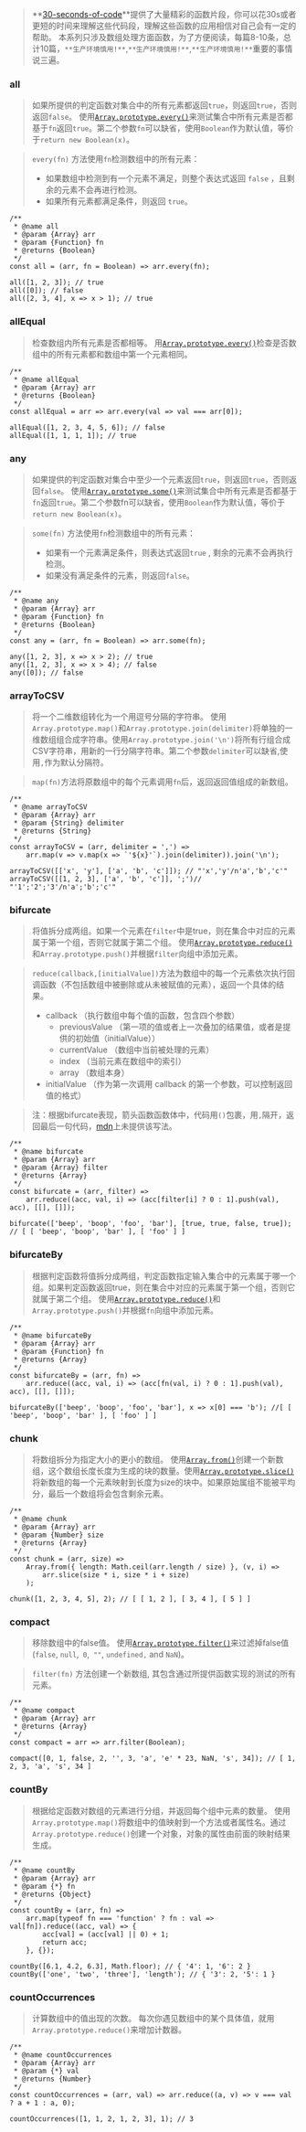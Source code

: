 >**[30-seconds-of-code](https://github.com/30-seconds/30-seconds-of-code)**提供了大量精彩的函数片段，你可以花30s或者更短的时间来理解这些代码段，理解这些函数的应用相信对自己会有一定的帮助。
>本系列只涉及数组处理方面函数，为了方便阅读，每篇8-10条，总计10篇，`**生产环境慎用!**`,`**生产环境慎用!**`,`**生产环境慎用!**`重要的事情说三遍。

### all
>如果所提供的判定函数对集合中的所有元素都返回`true`，则返回`true`，否则返回`false`。
使用[`Array.prototype.every()`](https://developer.mozilla.org/zh-CN/docs/Web/JavaScript/Reference/Global_Objects/Array/every)来测试集合中所有元素是否都基于`fn`返回`true`。第二个参数`fn`可以缺省，使用`Boolean`作为默认值，等价于`return new Boolean(x)`。

> `every(fn)` 方法使用`fn`检测数组中的所有元素：
> - 如果数组中检测到有一个元素不满足，则整个表达式返回 `false` ，且剩余的元素不会再进行检测。
> - 如果所有元素都满足条件，则返回 `true`。
```
/**
 * @name all
 * @param {Array} arr 
 * @param {Function} fn 
 * @returns {Boolean}
 */
const all = (arr, fn = Boolean) => arr.every(fn);

all([1, 2, 3]); // true
all([0]); // false
all([2, 3, 4], x => x > 1); // true
```

### allEqual
>检查数组内所有元素是否都相等。
用[`Array.prototype.every()`](https://developer.mozilla.org/zh-CN/docs/Web/JavaScript/Reference/Global_Objects/Array/every)检查是否数组中的所有元素都和数组中第一个元素相同。
```
/**
 * @name allEqual
 * @param {Array} arr 
 * @returns {Boolean}
 */
const allEqual = arr => arr.every(val => val === arr[0]);

allEqual([1, 2, 3, 4, 5, 6]); // false
allEqual([1, 1, 1, 1]); // true
```

### any
>如果提供的判定函数对集合中至少一个元素返回`true`，则返回`true`，否则返回`false`。
使用[`Array.prototype.some()`](https://developer.mozilla.org/zh-CN/docs/Web/JavaScript/Reference/Global_Objects/Array/some)来测试集合中所有元素是否都基于`fn`返回`true`。第二个参数fn可以缺省，使用`Boolean`作为默认值，等价于`return new Boolean(x)`。

>`some(fn)` 方法使用`fn`检测数组中的所有元素：
> - 如果有一个元素满足条件，则表达式返回`true` , 剩余的元素不会再执行检测。
> - 如果没有满足条件的元素，则返回`false`。
```
/**
 * @name any
 * @param {Array} arr 
 * @param {Function} fn 
 * @returns {Boolean}
 */
const any = (arr, fn = Boolean) => arr.some(fn);

any([1, 2, 3], x => x > 2); // true
any([1, 2, 3], x => x > 4); // false
any([0]); // false
```

### arrayToCSV
>将一个二维数组转化为一个用逗号分隔的字符串。
>使用`Array.prototype.map()`和`Array.prototype.join(delimiter)`将单独的一维数组组合成字符串。使用`Array.prototype.join('\n')`将所有行组合成CSV字符串，用新的一行分隔字符串。第二个参数`delimiter`可以缺省,使用`,`作为默认分隔符。

>`map(fn)`方法将原数组中的每个元素调用`fn`后，返回返回值组成的新数组。
```
/**
 * @name arrayToCSV
 * @param {Array} arr 
 * @param {String} delimiter 
 * @returns {String}
 */
const arrayToCSV = (arr, delimiter = ',') =>
    arr.map(v => v.map(x => `'${x}'`).join(delimiter)).join('\n');

arrayToCSV([['x', 'y'], ['a', 'b', 'c']]); // "'x','y'/n'a','b','c'"
arrayToCSV([[1, 2, 3], ['a', 'b', 'c']], ';')// "'1';'2';'3'/n'a';'b';'c'"
```

### bifurcate
>将值拆分成两组。如果一个元素在`filter`中是true，则在集合中对应的元素属于第一个组，否则它就属于第二个组。
>使用[`Array.prototype.reduce()`](https://developer.mozilla.org/zh-CN/docs/Web/JavaScript/Reference/Global_Objects/Array/Reduce)和`Array.prototype.push()`并根据`filter`向组中添加元素。

>`reduce(callback,[initialValue])`方法为数组中的每一个元素依次执行回调函数（不包括数组中被删除或从未被赋值的元素），返回一个具体的结果。
>- callback （执行数组中每个值的函数，包含四个参数）
>    - previousValue （第一项的值或者上一次叠加的结果值，或者是提供的初始值（initialValue））
>    - currentValue （数组中当前被处理的元素）
>    - index （当前元素在数组中的索引）
>    - array （数组本身）
>- initialValue （作为第一次调用 callback 的第一个参数，可以控制返回值的格式）

>注：根据bifurcate表现，箭头函数函数体中，代码用`()`包裹，用`,`隔开，返回最后一句代码，[mdn](https://developer.mozilla.org/zh-CN/docs/Web/JavaScript/Reference/Functions/Arrow_functions)上未提供该写法。
```
/**
 * @name bifurcate
 * @param {Array} arr 
 * @param {Array} filter 
 * @returns {Array}
 */
const bifurcate = (arr, filter) =>
    arr.reduce((acc, val, i) => (acc[filter[i] ? 0 : 1].push(val), acc), [[], []]);
    
bifurcate(['beep', 'boop', 'foo', 'bar'], [true, true, false, true]); // [ [ 'beep', 'boop', 'bar' ], [ 'foo' ] ]
```

### bifurcateBy
>根据判定函数将值拆分成两组，判定函数指定输入集合中的元素属于哪一个组。如果判定函数返回true，则在集合中对应的元素属于第一个组，否则它就属于第二个组。
>使用[`Array.prototype.reduce()`](https://developer.mozilla.org/zh-CN/docs/Web/JavaScript/Reference/Global_Objects/Array/Reduce)和`Array.prototype.push()`并根据`fn`向组中添加元素。
```
/**
 * @name bifurcateBy
 * @param {Array} arr 
 * @param {Function} fn 
 * @returns {Array}
 */
const bifurcateBy = (arr, fn) =>
    arr.reduce((acc, val, i) => (acc[fn(val, i) ? 0 : 1].push(val), acc), [[], []]);

bifurcateBy(['beep', 'boop', 'foo', 'bar'], x => x[0] === 'b'); //[ [ 'beep', 'boop', 'bar' ], [ 'foo' ] ]
```

### chunk
>将数组拆分为指定大小的更小的数组。
>使用[`Array.from()`](https://developer.mozilla.org/zh-CN/docs/Web/JavaScript/Reference/Global_Objects/Array/from)创建一个新数组，这个数组长度长度为生成的块的数量。使用[`Array.prototype.slice()`](https://developer.mozilla.org/zh-CN/docs/Web/JavaScript/Reference/Global_Objects/Array/slice)将新数组的每一个元素映射到长度为size的块中。如果原始属组不能被平均分，最后一个数组将会包含剩余元素。
```
/**
 * @name chunk
 * @param {Array} arr 
 * @param {Number} size 
 * @returns {Array}
 */
const chunk = (arr, size) => 
    Array.from({ length: Math.ceil(arr.length / size) }, (v, i) => 
        arr.slice(size * i, size * i + size)
    );

chunk([1, 2, 3, 4, 5], 2); // [ [ 1, 2 ], [ 3, 4 ], [ 5 ] ]
```

### compact
>移除数组中的false值。
>使用[`Array.prototype.filter()`](https://developer.mozilla.org/zh-CN/docs/Web/JavaScript/Reference/Global_Objects/Array/filter)来过滤掉false值(`false`, `null`,` 0`,` ""`, `undefined,` and `NaN`)。

>`filter(fn)` 方法创建一个新数组, 其包含通过所提供函数实现的测试的所有元素。
```
/**
 * @name compact
 * @param {Array} arr 
 * @returns {Array}
 */
const compact = arr => arr.filter(Boolean);

compact([0, 1, false, 2, '', 3, 'a', 'e' * 23, NaN, 's', 34]); // [ 1, 2, 3, 'a', 's', 34 ]
```

### countBy
>根据给定函数对数组的元素进行分组，并返回每个组中元素的数量。
>使用`Array.prototype.map()`将数组中的值映射到一个方法或者属性名。通过`Array.prototype.reduce()`创建一个对象，对象的属性由前面的映射结果生成。
```
/**
 * @name countBy
 * @param {Array} arr 
 * @param {*} fn 
 * @returns {Object}
 */
const countBy = (arr, fn) => 
    arr.map(typeof fn === 'function' ? fn : val => val[fn]).reduce((acc, val) => {
        acc[val] = (acc[val] || 0) + 1;
        return acc;
    }, {});

countBy([6.1, 4.2, 6.3], Math.floor); // { '4': 1, '6': 2 }
countBy(['one', 'two', 'three'], 'length'); // { '3': 2, '5': 1 }
```

### countOccurrences
>计算数组中的值出现的次数。
>每次你遇见数组中的某个具体值，就用`Array.prototype.reduce()`来增加计数器。
```
/**
 * @name countOccurrences
 * @param {Array} arr 
 * @param {*} val 
 * @returns {Number}
 */
const countOccurrences = (arr, val) => arr.reduce((a, v) => v === val ? a + 1 : a, 0);

countOccurrences([1, 1, 2, 1, 2, 3], 1); // 3
```

